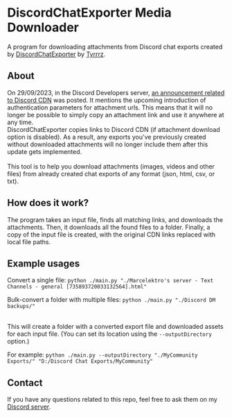 # DiscordChatExporter Media Downloader

A program for downloading attachments from Discord chat exports created by [DiscordChatExporter](https://github.com/Tyrrrz/DiscordChatExporter) by [Tyrrrz](https://github.com/Tyrrrz).


## About

On 29/09/2023, in the Discord Developers server, [an announcement related to Discord CDN](https://discord.com/channels/613425648685547541/697138785317814292/1157372186160537750) was posted.
It mentions the upcoming introduction of authentication parameters for attachment urls. This means that it will no longer be possible to simply copy an attachment link and use it anywhere at any time.<br>
DiscordChatExporter copies links to Discord CDN (if attachment download option is disabled). As a result, any exports you've previously created without downloaded attachments will no longer include them after this update gets implemented.<br>
<br>
This tool is to help you download attachments (images, videos and other files) from already created chat exports of any format (json, html, csv, or txt).


## How does it work?

The program takes an input file, finds all matching links, and downloads the attachments. Then, it downloads all the found files to a folder. Finally, a copy of the input file is created, with the original CDN links replaced with local file paths.<br>


## Example usages

Convert a single file: `python ./main.py "./Marcelektro's server - Text Channels - general [735893720033132564].html"`<br>

Bulk-convert a folder with multiple files: `python ./main.py "./Discord DM backups/"`<br>
<br>

This will create a folder with a converted export file and downloaded assets for each input file. (You can set its location using the `--outputDirectory` option.)

For example: `python ./main.py --outputDirectory "./MyCommunity Exports/" "D:/Discord Chat Exports/MyCommunity"`

## Contact

If you have any questions related to this repo, feel free to ask them on my [Discord server](https://discord.gg/yaftWcn).

